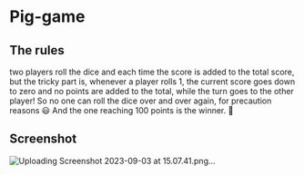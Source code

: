 # Pig-game

## The rules
two players roll the dice and each time the score is added to the total score, but the tricky part is,
whenever a player rolls 1, the current score goes down to zero and no points are added to the total,
while the turn goes to the other player! So no one can roll the dice over and over again, for precaution reasons 😃
And the one reaching 100 points is the winner. 🥇

## Screenshot

![Uploading Screenshot 2023-09-03 at 15.07.41.png…]()
